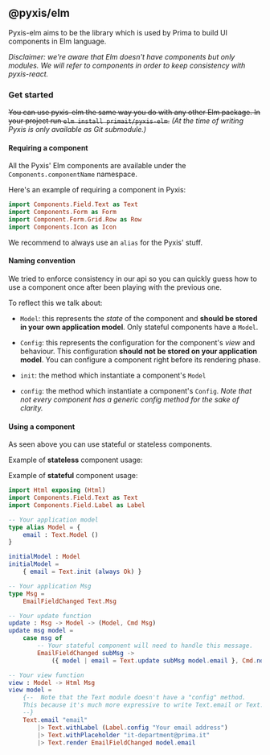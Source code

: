 ## @pyxis/elm

Pyxis-elm aims to be the library which is used by Prima to build UI components in Elm language.

_Disclaimer: we're aware that Elm doesn't have components but only modules.
We will refer to components in order to keep consistency with pyxis-react._

### Get started

~~You can use pyxis-elm the same way you do with any other Elm package.
In your project run `elm install primait/pyxis-elm`.~~
_(At the time of writing Pyxis is only available as Git submodule.)_

#### Requiring a component

All the Pyxis' Elm components are available under the `Components.componentName` namespace.

Here's an example of requiring a component in Pyxis:

```elm
import Components.Field.Text as Text
import Components.Form as Form
import Component.Form.Grid.Row as Row
import Components.Icon as Icon
```

We recommend to always use an `alias` for the Pyxis' stuff.

#### Naming convention

We tried to enforce consistency in our api so you can quickly guess how to use a component once after been playing with the previous one.

To reflect this we talk about:

- `Model`: this represents the _state_ of the component and **should be stored in your own application model**. Only stateful components have a `Model`.

- `Config`: this represents the configuration for the component's _view_ and behaviour. This configuration **should not be stored on your application model**. You can configure a component right before its rendering phase.

- `init`: the method which instantiate a component's `Model`

- `config`: the method which instantiate a component's `Config`. _Note that not every component has a generic config method for the sake of clarity._

#### Using a component

As seen above you can use stateful or stateless components.

Example of **stateless** component usage:

Example of **stateful** component usage:

```elm
import Html exposing (Html)
import Components.Field.Text as Text
import Components.Field.Label as Label

-- Your application model
type alias Model = {
    email : Text.Model ()
}

initialModel : Model
initialModel =
    { email = Text.init (always Ok) }

-- Your application Msg
type Msg =
    EmailFieldChanged Text.Msg

-- Your update function
update : Msg -> Model -> (Model, Cmd Msg)
update msg model =
    case msg of
        -- Your stateful component will need to handle this message.
        EmailFieldChanged subMsg ->
            ({ model | email = Text.update subMsg model.email }, Cmd.none)

-- Your view function
view : Model -> Html Msg
view model =
    {--  Note that the Text module doesn't have a "config" method.
    This because it's much more expressive to write Text.email or Text.password than passing an extra argument to the "config" function.
    --}
    Text.email "email"
        |> Text.withLabel (Label.config "Your email address")
        |> Text.withPlaceholder "it-department@prima.it"
        |> Text.render EmailFieldChanged model.email


```
